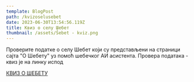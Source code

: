 ```yaml
---
template: BlogPost
path: /kvizoselusebet
date: 2023-06-30T13:54:56.119Z
title: Квиз о селу Шебет
thumbnail: /assets/Šebet - kviz.png
---
```

Проверите податке о селу Шебет који су представљени на страници сајта "О Шебету" уз помоћ шебечког АИ асистента. Провера података - квиз је на линку испод

[ КВИЗ О ШЕБЕТУ](https://www.chatnode.ai/embed/c4c4645a70a7bcd0)
